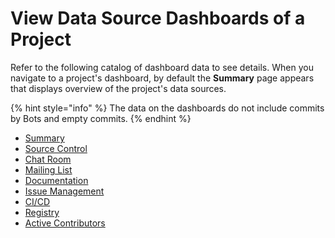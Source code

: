 # View Data Source Dashboards of a Project

Refer to the following catalog of dashboard data to see details. When you navigate to a project's dashboard, by default the **Summary** page appears that displays overview of the project's data sources. 

{% hint style="info" %}
The data on the dashboards do not include commits by Bots and empty commits.
{% endhint %}

* [Summary](summary.md)
* [Source Control](source-control/)
* [Chat Room](chat-room/)
* [Mailing List](mailing-list/)
* [Documentation](documentation/)
* [Issue Management](project-management/)
* [CI/CD](ci-cd/)
* [Registry](registry/)
* [Active Contributors](active-contributors/)

